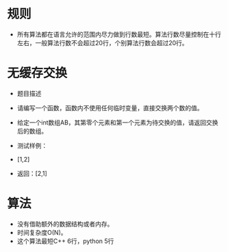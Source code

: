 # 规则

 - 所有算法都在语言允许的范围内尽力做到行数最短。算法行数尽量控制在十行左右，一般算法行数不会超过20行，个别算法行数会超过20行。


# 无缓存交换
 - 题目描述

 - 请编写一个函数，函数内不使用任何临时变量，直接交换两个数的值。

 - 给定一个int数组AB，其第零个元素和第一个元素为待交换的值，请返回交换后的数组。

 - 测试样例：
 - [1,2]
 - 返回：[2,1]



# 算法
 - 没有借助额外的数据结构或者内存。
 - 时间复杂度O(N)。
 - 这个算法最短C++ 6行，python 5行